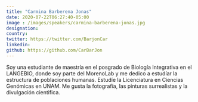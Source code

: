 ```yaml
---
title: "Carmina Barberena Jonas"
date: 2020-07-22T06:27:40-05:00
image : /images/speakers/carmina-barberena-jonas.jpg
designation: 
country: 
twitter: https://twitter.com/BarjonCar
linkedin: 
github: https://github.com/CarBarJon
---
```


Soy una estudiante de maestría en el posgrado de Biología Integrativa en el LANGEBIO, donde soy parte del MorenoLab y me dedico a estudíar la estructura de poblaciones humanas. Estudíe la Licenciatura en Ciencias Genómicas en UNAM. Me gusta la fotografía, las pinturas surrealistas y la divulgación cientifica. 